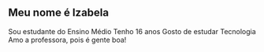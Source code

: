 ## Meu nome é Izabela
Sou estudante do Ensino Médio
Tenho 16 anos
Gosto de estudar Tecnologia
Amo a professora, pois é gente boa!
